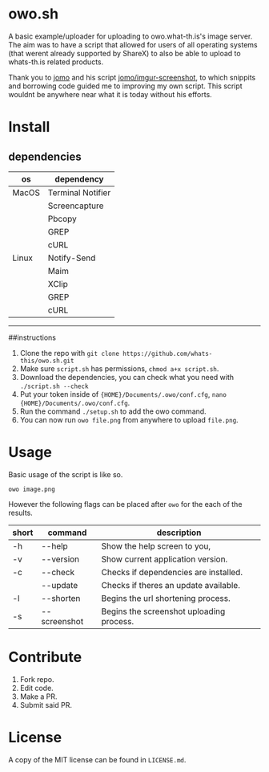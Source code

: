 # owo.sh

A basic example/uploader for uploading to owo.what-th.is's image server. The aim was to have a script that allowed for users of all operating systems (that werent already supported by ShareX) to also be able to upload to whats-th.is related products. 

Thank you to [jomo](https://github.com/jomo/) and his script [jomo/imgur-screenshot](https://github.com/jomo/imgur-screenshot), to which snippits and borrowing code guided me to improving my own script. This script wouldnt be anywhere near what it is today without his efforts.

# Install

## dependencies

| os         	 | dependency                   |
| -------------- | ---------------------------- |
| MacOS     	 | Terminal Notifier            |
|      	     	 | Screencapture                |
|      	      	 | Pbcopy                       |
|      	     	 | GREP                         |
|      	     	 | cURL                         |
| Linux     	 | Notify-Send                  |
|       	     | Maim                         |
|     	     	 | XClip                        |
|      	     	 | GREP                         |
|     	      	 | cURL                         |

--------

##instructions

1. Clone the repo with `git clone https://github.com/whats-this/owo.sh.git`
2. Make sure `script.sh` has permissions, `chmod a+x script.sh`.
3. Download the dependencies, you can check what you need with `./script.sh --check`
4. Put your token inside of `{HOME}/Documents/.owo/conf.cfg`, `nano {HOME}/Documents/.owo/conf.cfg`.
5. Run the command `./setup.sh` to add the owo command.
6. You can now run `owo file.png` from anywhere to upload `file.png`.

# Usage

Basic usage of the script is like so.

```shell
owo image.png
```

However the following flags can be placed after `owo` for the each of the results.

| short | command      	| description                              	|
| ----- |--------------	|------------------------------------------	|
| -h    | --help       	| Show the help screen to you,             	|
| -v    | --version    	| Show current application version.        	|
| -c    | --check      	| Checks if dependencies are installed.    	|
|       | --update     	| Checks if theres an update available.    	|
| -l    | --shorten    	| Begins the url shortening process.       	|
| -s    | --screenshot 	| Begins the screenshot uploading process. 	|

# Contribute

1. Fork repo.
2. Edit code.
3. Make a PR.
4. Submit said PR.

# License

A copy of the MIT license can be found in `LICENSE.md`.
